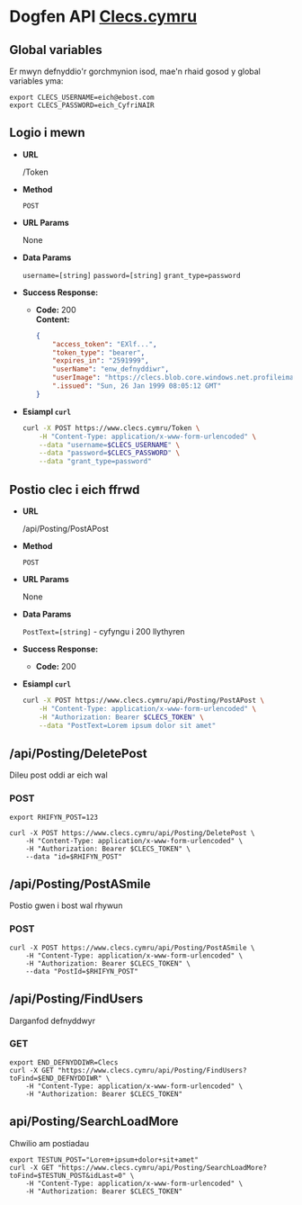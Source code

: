 # Dogfen API [Clecs.cymru](http://clecs.cymru)

## Global variables

Er mwyn defnyddio'r gorchmynion isod, mae'n rhaid gosod y global variables yma:

    export CLECS_USERNAME=eich@ebost.com
    export CLECS_PASSWORD=eich_CyfriNAIR


## Logio i mewn

* **URL**

    /Token

* **Method**

    `POST`

* **URL Params**

    None

* **Data Params**

    `username=[string]`
    `password=[string]`
    `grant_type=password`

* **Success Response:**

    * **Code:** 200 <br />
      **Content:**

      ```json
	  {
	      "access_token": "EXlf...",
	      "token_type": "bearer",
	      "expires_in": "2591999",
	      "userName": "enw_defnyddiwr",
	      "userImage": "https://clecs.blob.core.windows.net.profileimages/***.png",
	      ".issued": "Sun, 26 Jan 1999 08:05:12 GMT"
	  }
	  ```

* **Esiampl `curl`**

    ```bash
    curl -X POST https://www.clecs.cymru/Token \
        -H "Content-Type: application/x-www-form-urlencoded" \
        --data "username=$CLECS_USERNAME" \
        --data "password=$CLECS_PASSWORD" \
        --data "grant_type=password"
    ```

## Postio clec i eich ffrwd

* **URL**

    /api/Posting/PostAPost

* **Method**

    `POST`

* **URL Params**

    None

* **Data Params**

    `PostText=[string]` - cyfyngu i 200 llythyren

* **Success Response:**

    * **Code:** 200 <br />

* **Esiampl `curl`**

    ```bash
    curl -X POST https://www.clecs.cymru/api/Posting/PostAPost \
        -H "Content-Type: application/x-www-form-urlencoded" \
        -H "Authorization: Bearer $CLECS_TOKEN" \
        --data "PostText=Lorem ipsum dolor sit amet"
    ```

## /api/Posting/DeletePost

Dileu post oddi ar eich wal

### POST

    export RHIFYN_POST=123
    
    curl -X POST https://www.clecs.cymru/api/Posting/DeletePost \
        -H "Content-Type: application/x-www-form-urlencoded" \
        -H "Authorization: Bearer $CLECS_TOKEN" \
        --data "id=$RHIFYN_POST"


## /api/Posting/PostASmile

Postio gwen i bost wal rhywun

### POST
    curl -X POST https://www.clecs.cymru/api/Posting/PostASmile \
        -H "Content-Type: application/x-www-form-urlencoded" \
        -H "Authorization: Bearer $CLECS_TOKEN" \
        --data "PostId=$RHIFYN_POST"

## /api/Posting/FindUsers

Darganfod defnyddwyr

### GET
    export END_DEFNYDDIWR=Clecs
    curl -X GET "https://www.clecs.cymru/api/Posting/FindUsers?toFind=$END_DEFNYDDIWR" \
        -H "Content-Type: application/x-www-form-urlencoded" \
        -H "Authorization: Bearer $CLECS_TOKEN"

## api/Posting/SearchLoadMore

Chwilio am postiadau

    export TESTUN_POST="Lorem+ipsum+dolor+sit+amet"
    curl -X GET "https://www.clecs.cymru/api/Posting/SearchLoadMore?toFind=$TESTUN_POST&idLast=0" \
        -H "Content-Type: application/x-www-form-urlencoded" \
        -H "Authorization: Bearer $CLECS_TOKEN"



